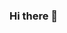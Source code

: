 ### Hi there 👋

<!--
**crithes/crithes** is a ✨ _special_ ✨ repository because its `README.md` (this file) appears on your GitHub profile.

Here are some ideas to get you started:

- 🔭 I’m currently working on china
- 🌱 I’m currently learning WebGL
- 💬 Ask me about a WebGL engineer
-->
